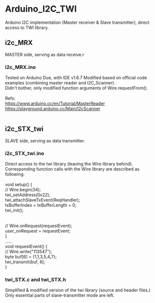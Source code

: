 # Arduino_I2C_TWI
Arduino I2C implementation (Master receiver &amp; Slave transmitter), direct access to TWI library.

## i2c_MRX
MASTER side, serving as data receive.r <br />
### i2c_MRX.ino
Tested on Arduino Due, with IDE v1.6.7
Modified based on official code examples (combining master reader and I2C_Scanner). <br />
Didn't bother, only modified function arguments of Wire.requestFrom(). <br />
 <br />
Refs: <br />
https://www.arduino.cc/en/Tutorial/MasterReader <br />
https://playground.arduino.cc/Main/I2cScanner <br />
 <br />
 
## i2c_STX_twi
SLAVE side, serving as data transmitter. <br />
### i2c_STX_twi.ino
Direct access to the twi library (leaving the Wire library behind). <br />
Corresponding function calls with the Wire library are described as following: <br />
<br />
void setup() { <br />
  // Wire.begin(34); <br />
  twi_setAddress(0x22); <br />
  twi_attachSlaveTxEvent(ReqHandler); <br />
  txBufferIndex = txBufferLength = 0; <br />
  twi_init(); <br />
<br />  
  // Wire.onRequest(requestEvent); <br /> 
  user_onRequest = requestEvent; <br />
} <br />
...... <br />
void requestEvent() { <br />
  // Wire.write("113547"); <br />
  byte buf[6] = {1,1,3,5,4,7}; <br />
  twi_transmit(buf, 6); <br />
} <br />
### twi_STX.c and twi_STX.h
Simplified & modified version of the twi library (source and header files.) <br />
Only essential parts of slave-transmitter mode are left. <br />
